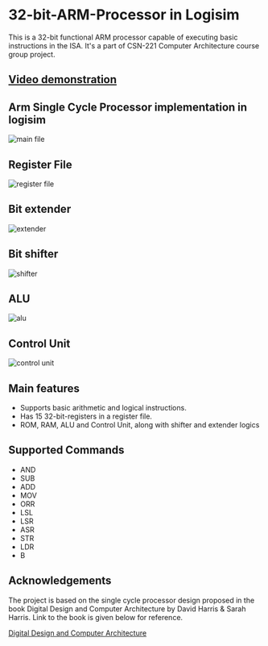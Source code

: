 # 32-bit-ARM-Processor in Logisim
This is a 32-bit functional ARM processor capable of executing basic instructions in the ISA. It's a part of CSN-221 Computer Architecture course group project.

## [Video demonstration](https://drive.google.com/drive/folders/11c_863U73mSYiw2TlePIG9kI71xS77pc?usp=sharing)

## Arm Single Cycle Processor implementation in logisim

![main file](https://github.com/ranasiddharth/32-bit-ARM-Processor/blob/master/screenshots/main.png)

## Register File

![register file](https://github.com/ranasiddharth/32-bit-ARM-Processor/blob/master/screenshots/register_file.png)

## Bit extender

![extender](https://github.com/ranasiddharth/32-bit-ARM-Processor/blob/master/screenshots/bit_extender.png)

## Bit shifter

![shifter](https://github.com/ranasiddharth/32-bit-ARM-Processor/blob/master/screenshots/bit_shifter.png)

## ALU

![alu](https://github.com/ranasiddharth/32-bit-ARM-Processor/blob/master/screenshots/alu.png)

## Control Unit

![control unit](https://github.com/ranasiddharth/32-bit-ARM-Processor/blob/master/screenshots/control_unit.png)

## Main features

  - Supports basic arithmetic and logical instructions.
  - Has 15 32-bit-registers in a register file.
  - ROM, RAM, ALU and Control Unit, along with shifter and extender logics

## Supported Commands

  - AND
  - SUB
  - ADD
  - MOV
  - ORR
  - LSL
  - LSR
  - ASR
  - STR
  - LDR
  - B

## Acknowledgements

The project is based on the single cycle processor design proposed in the book Digital Design and Computer Architecture by David Harris & Sarah Harris. Link to the book is given below for reference.

[Digital Design and Computer Architecture](https://www.hep.ucl.ac.uk/pbt/wikiData/teaching/FPGA_books/David%20M.%20Harris,%20Sarah%20L.%20Harris%20-%20Digital%20Design%20and%20Computer%20Architecture,%20(2012,%20Morgan%20Kaufmann).pdf)
  
